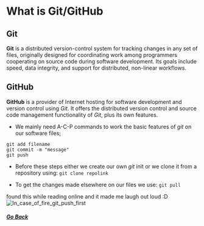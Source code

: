 # What is Git/GitHub

## Git
**Git** is a distributed version-control system for tracking changes in any set of files,
originally designed for coordinating work among programmers cooperating on source code during software development.
Its goals include speed, data integrity, and support for distributed, non-linear workflows.

## GitHub
**GitHub** is a provider of Internet hosting for software development and version control using *Git*.
It offers the distributed version control and source code management functionality of *Git*, plus its own features. 


* We mainly need A-C-P commands to work the basic features of *git* on our software files;
```
git add filename
git commit -m "message"
git push
```

* Before these steps either we create our own *git* init or we clone it from a repository using:
`git clone repolink`

* To get the changes made elsewhere on our files we use:
`git pull`

found this while reading online and it made me laugh out loud :D
![In_case_of_fire_git_push_first](./../images/In_case_of_fire_git_push_first.jpgIn_case_of_fire_git_push_first.jpg)

##### [Go Back](code_101_and_102_reading_notes.md)